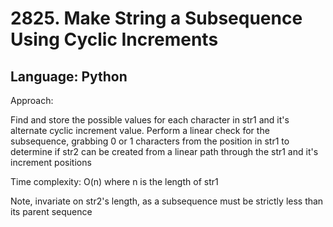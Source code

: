 # 2825. Make String a Subsequence Using Cyclic Increments
## Language: Python

Approach:

Find and store the possible values for each character in str1 and it's alternate cyclic increment value. Perform a linear check for the subsequence, grabbing 0 or 1 characters from the position in str1 to determine if str2 can be created from a linear path through the str1 and it's increment positions

Time complexity: O(n) where n is the length of str1

Note, invariate on str2's length, as a subsequence must be strictly less than its parent sequence
